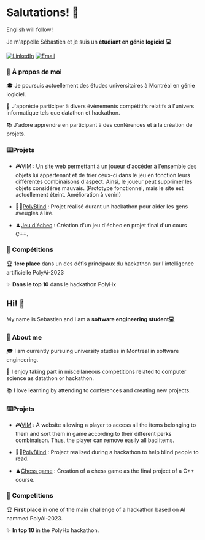 <h1>Salutations! 👋</h1>
English will follow!

Je m'appelle Sébastien et je suis un <b>étudiant en génie logiciel 💻</b>

[![LinkedIn](https://img.shields.io/badge/LinkedIn-0A66C2?style=for-the-badge&logo=linkedin&logoColor=white)](https://www.linkedin.com/in/s%C3%A9bastien-brossier-284a34262/)
[![Email](https://img.shields.io/badge/Email-EA4335?style=for-the-badge&logo=gmail&logoColor=white)](mailto:brossier.sebastien1@gmail.com)

<h3> 🚀 À propos de moi</h3>

🎓 Je poursuis actuellement des études universitaires à Montréal en génie logiciel.

🏅 J'apprécie participer à divers évènements compétitifs relatifs à l'univers informatique tels que datathon et hackathon.

📚 J'adore apprendre en participant à des conférences et à la création de projets.


<h3>⌨️Projets</h3>

- 🎮[VIM]() : Un site web permettant à un joueur d'accéder à l'ensemble des objets lui appartenant et de trier ceux-ci dans le jeu en fonction leurs différentes combinaisons d'aspect. Ainsi, le joueur peut supprimer les objets considérés mauvais. (Prototype fonctionnel, mais le site est actuellement éteint. Amélioration à venir!)

- 👨‍🦯[PolyBlind]() : Projet réalisé durant un hackathon pour aider les gens aveugles à lire.

- ♟️[Jeu d'échec]() : Création d'un jeu d'échec en projet final d'un cours C++.


<h3>🏅 Compétitions </h3>
🏆 <b>1ere place</b> dans un des défis principaux du hackathon sur l'intelligence artificielle PolyAi-2023

✨ <b>Dans le top 10</b> dans le hackathon PolyHx

<h2>Hi! 👋</h2>
My name is Sebastien and I am a <b>software engineering student💻</b>

<h3> 🚀 About me</h3>

🎓 I am currently pursuing university studies in Montreal in software engineering.

🏅 I enjoy taking part in miscellaneous competitions related to computer science as datathon or hackathon.

📚 I love learning by attending to conferences and creating new projects.

<h3>⌨️Projets</h3>

- 🎮[VIM]() : A website allowing a player to access all the items belonging to them and sort them in game according to their different perks combinaison. Thus, the player can remove easily all bad items.

- 👨‍🦯[PolyBlind]() : Project realized during a hackathon to help blind people to read.

- ♟️[Chess game]() : Creation of a chess game as the final project of a C++ course.


<h3>🏅 Competitions </h3>
🏆 <b>First place</b> in one of the main challenge of a hackathon based on AI nammed PolyAi-2023.

✨ <b>In top 10</b> in the PolyHx hackathon.
